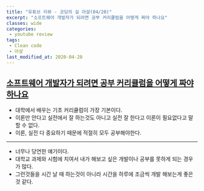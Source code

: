 ```yaml
---
title: "유튜브 리뷰 - 코딩의 실 아샬(04/20)"
excerpt: "소프트웨어 개발자가 되려면 공부 커리큘럼을 어떻게 짜야 하나요"
classes: wide
categories:
 - youtube review
tags:
 - Clean code
 - 아샬
last_modified_at: 2020-04-20
---
```




## [소프트웨어 개발자가 되려면 공부 커리큘럼을 어떻게 짜야 하나요](https://youtu.be/wHcEWXuYR9k)

* 대학에서 배우는 기초 커리큘럼이 가장 기본이다.
* 이론만 안다고 실전에서 잘 하는것도 아니고 실전 잘 한다고 이론이 필요없다고 말할 수 없다.
* 이론, 실전 다 중요하기 때문에 적절히 모두 공부해야한다.

---

* 너무나 당연한 얘기이다.
* 대학교 과제와 시험에 치여서 내가 해보고 싶은 개발이나 공부를 못하게 되는 경우가 많다.
* 그런것들을 시간 날 때 하는것이 아니라 시간을 하루에 조금씩 개발 해보는게 좋은것 같다.